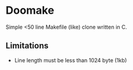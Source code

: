 # Doomake
Simple <50 line Makefile (like) clone written in C.

## Limitations
- Line length must be less than 1024 byte (1kb)